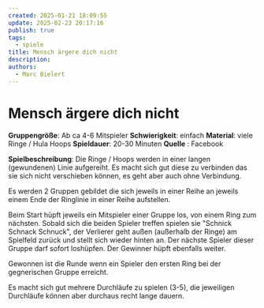 ```yaml
---
created: 2025-01-21 18:09:55
update: 2025-02-23 20:17:16
publish: true
tags:
  - spiele
title: Mensch ärgere dich nicht
description: 
authors:
  - Marc Bielert
---
```


# Mensch ärgere dich nicht

**Gruppengröße**: Ab ca 4-6 Mitspieler
**Schwierigkeit**: einfach
**Material**:  viele Ringe / Hula Hoops
**Spieldauer**: 20-30 Minuten
**Quelle** : Facebook

**Spielbeschreibung**:
Die Ringe / Hoops werden in einer langen (gewundenen) Linie aufgereiht. Es macht sich gut diese zu verbinden das sie sich nicht verschieben können, es geht aber auch ohne Verbindung.

Es werden 2 Gruppen gebildet die sich jeweils in einer Reihe an jeweils einem Ende der Ringlinie in einer Reihe aufstellen.

Beim Start hüpft jeweils ein Mitspieler einer Gruppe los, von einem Ring zum nächsten.
Sobald sich die beiden Spieler treffen spielen sie "Schnick Schnack Schnuck", der Verlierer geht außen (außerhalb der Ringe) am Spielfeld zurück und stellt sich wieder hinten an.
Der nächste Spieler dieser Gruppe darf sofort loshüpfen.
Der Gewinner hüpft ebenfalls weiter.

Gewonnen ist die Runde wenn ein Spieler den ersten Ring bei der gegnerischen Gruppe erreicht.

Es macht sich gut mehrere Durchläufe zu spielen (3-5), die jeweiligen Durchläufe können aber durchaus recht lange dauern.
